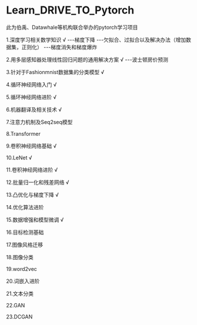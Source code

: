 # Learn_DRIVE_TO_Pytorch

此为伯禹、Datawhale等机构联合举办的pytorch学习项目

1.深度学习相关数学知识 √
  ---梯度下降
  ---欠拟合、过拟合以及解决办法（增加数据集，正则化）
  ---梯度消失和梯度爆炸
  
2.用多层感知器处理线性回归问题的通用解决方案 √
   ---波士顿房价预测
   
3.针对于Fashionmnist数据集的分类模型 √

4.循环神经网络入门 √

5.循环神经网络进阶 √

6.机器翻译及相关技术 √

7.注意力机制及Seq2seq模型

8.Transformer

9.卷积神经网络基础 √

10.LeNet √

11.卷积神经网络进阶 √

12.批量归一化和残差网络 √

13.凸优化与梯度下降 √

14.优化算法进阶

15.数据增强和模型微调 √

16.目标检测基础

17.图像风格迁移

18.图像分类

19.word2vec

20.词嵌入进阶

21.文本分类

22.GAN

23.DCGAN
 
